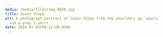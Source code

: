 ```yaml
---
media: /media/files/img_0850.jpg
title: Jason Stopa
alt: A photograph portrait of Jason Stopa from the shoulders up, wearing glasses
  and a grey t-shirt
date: 2024-01-05T09:21:00-0500
---
```

